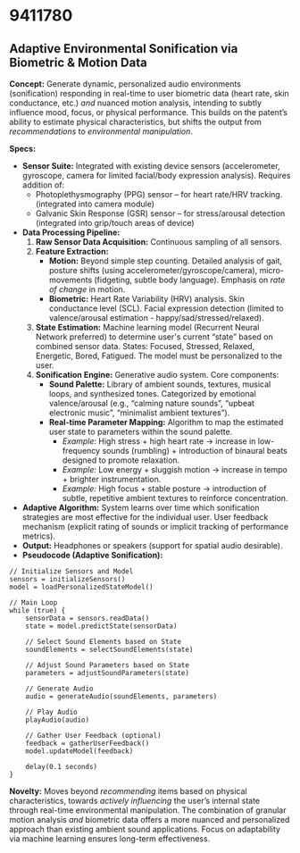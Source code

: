 # 9411780

## Adaptive Environmental Sonification via Biometric & Motion Data

**Concept:** Generate dynamic, personalized audio environments (sonification) responding in real-time to user biometric data (heart rate, skin conductance, etc.) *and* nuanced motion analysis, intending to subtly influence mood, focus, or physical performance.  This builds on the patent’s ability to estimate physical characteristics, but shifts the output from *recommendations* to *environmental manipulation*.

**Specs:**

*   **Sensor Suite:** Integrated with existing device sensors (accelerometer, gyroscope, camera for limited facial/body expression analysis). Requires addition of:
    *   Photoplethysmography (PPG) sensor – for heart rate/HRV tracking. (integrated into camera module)
    *   Galvanic Skin Response (GSR) sensor – for stress/arousal detection (integrated into grip/touch areas of device)
*   **Data Processing Pipeline:**
    1.  **Raw Sensor Data Acquisition:** Continuous sampling of all sensors.
    2.  **Feature Extraction:**
        *   **Motion:**  Beyond simple step counting.  Detailed analysis of gait, posture shifts (using accelerometer/gyroscope/camera), micro-movements (fidgeting, subtle body language). Emphasis on *rate of change* in motion.
        *   **Biometric:**  Heart Rate Variability (HRV) analysis.  Skin conductance level (SCL). Facial expression detection (limited to valence/arousal estimation - happy/sad/stressed/relaxed).
    3.  **State Estimation:**  Machine learning model (Recurrent Neural Network preferred) to determine user's current “state” based on combined sensor data. States: Focused, Stressed, Relaxed, Energetic, Bored, Fatigued. The model must be personalized to the user.
    4.  **Sonification Engine:**  Generative audio system. Core components:
        *   **Sound Palette:** Library of ambient sounds, textures, musical loops, and synthesized tones.  Categorized by emotional valence/arousal (e.g., “calming nature sounds”, “upbeat electronic music”, “minimalist ambient textures”).
        *   **Real-time Parameter Mapping:** Algorithm to map the estimated user state to parameters within the sound palette.
            *   *Example:* High stress + high heart rate -> increase in low-frequency sounds (rumbling) + introduction of binaural beats designed to promote relaxation.
            *   *Example:* Low energy + sluggish motion -> increase in tempo + brighter instrumentation.
            *   *Example:* High focus + stable posture -> introduction of subtle, repetitive ambient textures to reinforce concentration.
*   **Adaptive Algorithm:**  System learns over time which sonification strategies are most effective for the individual user.  User feedback mechanism (explicit rating of sounds or implicit tracking of performance metrics).
*   **Output:** Headphones or speakers (support for spatial audio desirable).
*   **Pseudocode (Adaptive Sonification):**

```
// Initialize Sensors and Model
sensors = initializeSensors()
model = loadPersonalizedStateModel()

// Main Loop
while (true) {
    sensorData = sensors.readData()
    state = model.predictState(sensorData)

    // Select Sound Elements based on State
    soundElements = selectSoundElements(state)

    // Adjust Sound Parameters based on State
    parameters = adjustSoundParameters(state)

    // Generate Audio
    audio = generateAudio(soundElements, parameters)

    // Play Audio
    playAudio(audio)

    // Gather User Feedback (optional)
    feedback = gatherUserFeedback()
    model.updateModel(feedback)

    delay(0.1 seconds)
}
```

**Novelty:** Moves beyond *recommending* items based on physical characteristics, towards *actively influencing* the user’s internal state through real-time environmental manipulation.  The combination of granular motion analysis *and* biometric data offers a more nuanced and personalized approach than existing ambient sound applications.  Focus on adaptability via machine learning ensures long-term effectiveness.